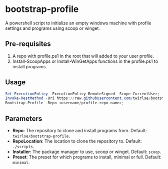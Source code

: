 # bootstrap-profile

A powershell script to initialize an empty windows machine with profile settings and programs using scoop or winget.

## Pre-requisites

1. A repo with profile.ps1 in the root that will added to your user profile.
2. Install-ScoopApps or Install-WinGetApps functions in the profile.ps1 to install programs.

## Usage

```powershell
Set-ExecutionPolicy -ExecutionPolicy RemoteSigned -Scope CurrentUser;
Invoke-RestMethod -Uri https://raw.githubusercontent.com/twirlse/bootstrap-profile/main/bootstrap.ps1 | Invoke-Expression;
Bootstrap-Profile -Repo <username/profile-repo-name>;
```

## Parameters

- **Repo**: The repository to clone and install programs from. Default: `twirlse/bootstrap-profile`.
- **RepoLocation**: The location to clone the repository to. Default: `./scripts`.
- **Installer**: The package manager to use, scoop or winget. Default: `scoop`.
- **Preset**: The preset for which programs to install, minimal or full. Default: `minimal`.
